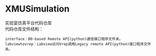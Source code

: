 # XMUSimulation
实验室仿真平台代码仓库  
代码仓库文件结构：  
  
    interface：B0-based Remote API(python)通信接口程序文件夹。  
    labviewtovrep：Labview访问Vrep调用Legacy remote API(python)接口程序文件夹。
